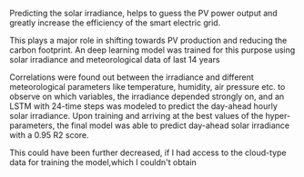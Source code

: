 Predicting the solar irradiance, helps to guess the PV power output and greatly
increase the efficiency of the smart electric grid.

This plays a major role in shifting towards PV production and reducing the carbon
footprint. An deep learning model was trained for this purpose using solar irradiance and
meteorological data of last 14 years

Correlations were found out between the irradiance and different meteorological
parameters like temperature, humidity, air pressure etc. to observe on which variables, the
irradiance depended strongly on, and an LSTM with 24-time steps was modeled to predict
the day-ahead hourly solar irradiance. Upon training and arriving at the best values of the hyper-parameters, the final model was
able to predict day-ahead solar irradiance with a 0.95 R2 score.

This could have been further
decreased, if I had access to the cloud-type data for training the model,which I couldn't
obtain
